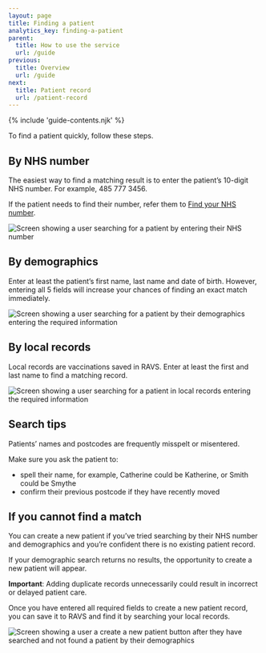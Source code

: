 ```yaml
---
layout: page
title: Finding a patient
analytics_key: finding-a-patient
parent:
  title: How to use the service
  url: /guide
previous:
  title: Overview
  url: /guide
next:
  title: Patient record
  url: /patient-record
---
```


{% include 'guide-contents.njk' %}

To find a patient quickly, follow these steps.

## By NHS number

The easiest way to find a matching result is to enter the patient’s 10-digit NHS number. For example, 485 777 3456.

If the patient needs to find their number, refer them to [Find your NHS number](https://www.nhs.uk/nhs-services/online-services/find-nhs-number/).

![Screen showing a user searching for a patient by entering their NHS number](/images/search-by-NHS-number.png)

## By demographics

Enter at least the patient’s first name, last name and date of birth. However, entering all 5 fields will increase your chances of finding an exact match immediately.

![Screen showing a user searching for a patient by their demographics entering the required information](/images/find-by-demographic-search.png)

## By local records

Local records are vaccinations saved in RAVS. Enter at least the first and last name to find a matching record.

![Screen showing a user searching for a patient in local records entering the required information](/images/find-by-local-records.png)

## Search tips

Patients’ names and postcodes are frequently misspelt or misentered.

Make sure you ask the patient to:

* spell their name, for example, Catherine could be Katherine, or Smith could be Smythe
* confirm their previous postcode if they have recently moved

## If you cannot find a match

You can create a new patient if you’ve tried searching by their NHS number and demographics and you’re confident there is no existing patient record.

If your demographic search returns no results, the opportunity to create a new patient will appear.

**Important**: Adding duplicate records unnecessarily could result in incorrect or delayed patient care.

Once you have entered all required fields to create a new patient record, you can save it to RAVS and find it by searching your local records.

![Screen showing a user a create a new patient button after they have searched and not found a patient by their demographics](/images/add-a-new-patient.png)
